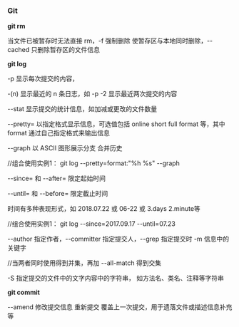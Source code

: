 ### Git
**git rm​**

当文件已被暂存时无法直接 rm，-f 强制删除 使暂存区与本地同时删除，--cached 只删除暂存区的文件信息

**git  log**

-p 显示每次提交的内容，

-(n) 显示最近的 n 条日志，如 -p -2 显示最近两次提交的内容

--stat 显示提交的统计信息，如加减或更改的文件数量

--pretty= 以指定格式显示信息，可选值包括 online short full format 等，其中 format 通过自己指定格式来输出信息

--graph 以 ASCII 图形展示分支 合并历史

//组合使用实例1：    git log --pretty=format:"%h %s" --graph

--since= 和 --after= 限定起始时间

--until= 和 --before= 限定截止时间

时间有多种表现形式，如 2018.07.22 或 06-22 或 3.days 2.minute等

//组合使用实例1：    git log --since=2017.09.17 --until=07.23

--author 指定作者，--committer 指定提交人，--grep 指定提交时 -m 信息中的关键字

//当两者同时使用得到并集，再加 --all-match 得到交集

-S 指定提交的文件中的文字内容中的字符串， 如方法名、类名、注释等字符串

**git commit**

--amend 修改提交信息 重新提交 覆盖上一次提交，用于遗落文件或描述信息补充等

